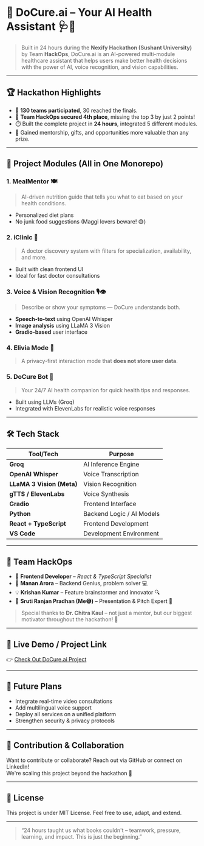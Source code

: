 # 🚀 DoCure.ai – Your AI Health Assistant 🩺🤖

> Built in 24 hours during the **Nexify Hackathon (Sushant University)** by Team **HackOps**, DoCure.ai is an AI-powered multi-module healthcare assistant that helps users make better health decisions with the power of AI, voice recognition, and vision capabilities.

---

## 🏆 Hackathon Highlights

- 🏁 **130 teams participated**, 30 reached the finals.
- 🥇 **Team HackOps secured 4th place**, missing the top 3 by just 2 points!
- ⏱️ Built the complete project in **24 hours**, integrated 5 different modules.
- 🧠 Gained mentorship, gifts, and opportunities more valuable than any prize.

---

## 🧩 Project Modules (All in One Monorepo)

### 1. **MealMentor 🍽️**
> AI-driven nutrition guide that tells you what to eat based on your health conditions.
- Personalized diet plans
- No junk food suggestions (Maggi lovers beware! 😅)

### 2. **iClinic 🏥**
> A doctor discovery system with filters for specialization, availability, and more.
- Built with clean frontend UI
- Ideal for fast doctor consultations

### 3. **Voice & Vision Recognition 🎙️👁️**
> Describe or show your symptoms — DoCure understands both.
- **Speech-to-text** using OpenAI Whisper
- **Image analysis** using LLaMA 3 Vision
- **Gradio-based** user interface

### 4. **Elivia Mode 🙈**
> A privacy-first interaction mode that **does not store user data**.

### 5. **DoCure Bot 🤖**
> Your 24/7 AI health companion for quick health tips and responses.
- Built using LLMs (Groq)
- Integrated with ElevenLabs for realistic voice responses

---

## 🛠️ Tech Stack

| Tool/Tech              | Purpose                                 |
|------------------------|------------------------------------------|
| **Groq**               | AI Inference Engine                      |
| **OpenAI Whisper**     | Voice Transcription                      |
| **LLaMA 3 Vision (Meta)** | Vision Recognition                     |
| **gTTS / ElevenLabs**  | Voice Synthesis                          |
| **Gradio**             | Frontend Interface                       |
| **Python**             | Backend Logic / AI Models                |
| **React + TypeScript** | Frontend Development                     |
| **VS Code**            | Development Environment                  |

---

## 👥 Team HackOps

- 🎨 **Frontend Developer** – *React & TypeScript Specialist*
- 🧠 **Manan Arora** – Backend Genius, problem solver 💻
- 💡 **Krishan Kumar** – Feature brainstormer and innovator 🔍
- 🎤 **Sruti Ranjan Pradhan (Me😅)** – Presentation & Pitch Expert 👑

> Special thanks to **Dr. Chitra Kaul** – not just a mentor, but our biggest motivator throughout the hackathon! 🙏

---

## 🔗 Live Demo / Project Link

👉 [Check Out DoCure.ai Project](https://docureai.vercel.app/)

---

## 🚧 Future Plans

- Integrate real-time video consultations
- Add multilingual voice support
- Deploy all services on a unified platform
- Strengthen security & privacy protocols

---

## 🤝 Contribution & Collaboration

Want to contribute or collaborate? Reach out via GitHub or connect on LinkedIn!  
We're scaling this project beyond the hackathon 🚀

---

## 📜 License

This project is under MIT License. Feel free to use, adapt, and extend.

---

> “24 hours taught us what books couldn't – teamwork, pressure, learning, and impact. This is just the beginning.”



